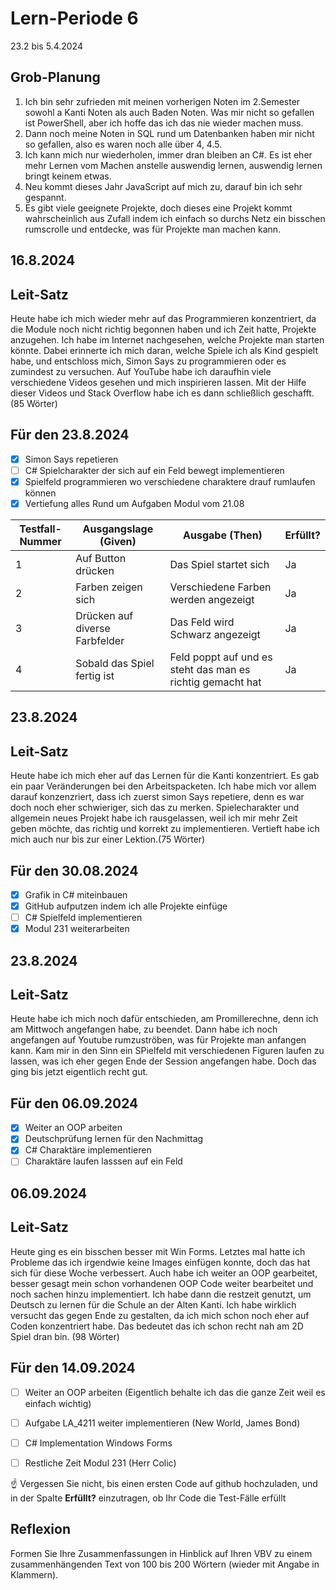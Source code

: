 # Lern-Periode 6

23.2 bis 5.4.2024

## Grob-Planung

1. Ich bin sehr zufrieden mit meinen vorherigen Noten im 2.Semester sowohl a Kanti Noten als auch Baden Noten. Was mir nicht so gefallen ist PowerShell, aber ich hoffe das ich das nie wieder machen muss.
2. Dann noch meine Noten in SQL rund um Datenbanken haben mir nicht so gefallen, also es waren noch alle über 4, 4.5. 
3. Ich kann mich nur wiederholen, immer dran bleiben an C#. Es ist eher mehr Lernen vom Machen anstelle auswendig lernen, auswendig lernen bringt keinem etwas. 
4. Neu kommt dieses Jahr JavaScript auf mich zu, darauf bin ich sehr gespannt. 
5. Es gibt viele geeignete Projekte, doch dieses eine Projekt kommt wahrscheinlich aus Zufall indem ich einfach so durchs Netz ein bisschen rumscrolle und entdecke, was für Projekte man machen kann. 

## 16.8.2024
## Leit-Satz

Heute habe ich mich wieder mehr auf das Programmieren konzentriert, da die Module noch nicht richtig begonnen haben und ich Zeit hatte, Projekte anzugehen. Ich habe im Internet nachgesehen, welche Projekte man starten könnte. Dabei erinnerte ich mich daran, welche Spiele ich als Kind gespielt habe, und entschloss mich, Simon Says zu programmieren oder es zumindest zu versuchen. Auf YouTube habe ich daraufhin viele verschiedene Videos gesehen und mich inspirieren lassen. Mit der Hilfe dieser Videos und Stack Overflow habe ich es dann schließlich geschafft.(85 Wörter)

## Für den 23.8.2024

- [x] Simon Says repetieren
- [ ] C# Spielcharakter der sich auf ein Feld bewegt implementieren
- [x] Spielfeld programmieren wo verschiedene charaktere drauf rumlaufen können
- [x] Vertiefung alles Rund um Aufgaben Modul vom 21.08

| Testfall-Nummer | Ausgangslage (Given) | Ausgabe (Then) | Erfüllt? |
| --------------- | -------------------- |  --------------| -------- |
| 1               |  Auf Button drücken  | Das Spiel startet sich|  Ja      |
| 2               |  Farben zeigen sich  | Verschiedene Farben werden angezeigt | Ja        |
| 3               | Drücken auf diverse Farbfelder | Das Feld wird Schwarz angezeigt | Ja |
| 4               | Sobald das Spiel fertig ist | Feld poppt auf und es steht das man es richtig gemacht hat | Ja |

## 23.8.2024
## Leit-Satz

Heute habe ich mich eher auf das Lernen für die Kanti konzentriert. Es gab ein paar Veränderungen bei den Arbeitspacketen. Ich habe mich vor allem darauf konzenzriert, dass ich zuerst simon Says repetiere, denn es war doch noch eher schwieriger, sich das zu merken. Spielecharakter und allgemein neues Projekt habe ich rausgelassen, weil ich mir mehr Zeit geben möchte, das richtig und korrekt zu implementieren. Vertieft habe ich mich auch nur bis zur einer Lektion.(75 Wörter)

## Für den 30.08.2024

- [x] Grafik in C# miteinbauen
- [x] GitHub aufputzen indem ich alle Projekte einfüge
- [ ] C# Spielfeld implementieren
- [x] Modul 231 weiterarbeiten

## 23.8.2024
## Leit-Satz

Heute habe ich mich noch dafür entschieden, am Promillerechne, denn ich am Mittwoch angefangen habe, zu beendet. Dann habe ich noch angefangen auf Youtube rumzuströben, was für Projekte man anfangen kann. Kam mir in den Sinn ein SPielfeld mit verschiedenen Figuren laufen zu lassen, was ich eher gegen Ende der Session angefangen habe. Doch das ging bis jetzt eigentlich recht gut. 

## Für den 06.09.2024

- [x] Weiter an OOP arbeiten
- [x] Deutschprüfung lernen für den Nachmittag
- [x] C# Charaktäre implementieren
- [ ] Charaktäre laufen lasssen auf ein Feld

## 06.09.2024
## Leit-Satz

Heute ging es ein bisschen besser mit Win Forms. Letztes mal hatte ich Probleme das ich irgendwie keine Images einfügen konnte, doch das hat sich für diese Woche verbessert. Auch habe ich weiter an OOP gearbeitet, besser gesagt mein schon vorhandenen OOP Code weiter bearbeitet und noch sachen hinzu implementiert. Ich habe dann die restzeit genutzt, um Deutsch zu lernen für die Schule an der Alten Kanti. Ich habe wirklich versucht das gegen Ende zu gestalten, da ich mich schon noch eher auf Coden konzentriert habe. Das bedeutet das ich schon recht nah am 2D Spiel dran bin. (98 Wörter)

## Für den 14.09.2024

- [ ] Weiter an OOP arbeiten (Eigentlich behalte ich das die ganze Zeit weil es einfach wichtig)
- [ ] Aufgabe LA_4211 weiter implementieren (New World, James Bond)
- [ ] C# Implementation Windows Forms
- [ ] Restliche Zeit Modul 231 (Herr Colic)




☝️ Vergessen Sie nicht, bis einen ersten Code auf github hochzuladen, und in der Spalte **Erfüllt?** einzutragen, ob Ihr Code die Test-Fälle erfüllt



## Reflexion

Formen Sie Ihre Zusammenfassungen in Hinblick auf Ihren VBV zu einem zusammenhängenden Text von 100 bis 200 Wörtern (wieder mit Angabe in Klammern).

